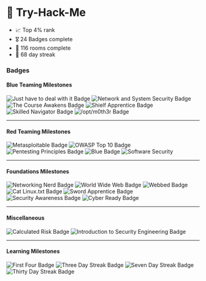 # 👾 Try-Hack-Me

- 📈 Top 4% rank
- 🎖️ 24 Badges complete
- 🚪 116 rooms complete
- 📆 68 day streak


### Badges

#### Blue Teaming Milestones

<img alt="Just have to deal with it Badge" src="/all-badges/just-have-to-deal-with-it.jpeg">

<img alt="Network and System Security Badge" src="/all-badges/network-and-system-security.jpeg">

<img alt="The Course Awakens Badge" src="/all-badges/the-course-awakens.jpeg">

<img alt="Shielf Apprentice Badge" src="/all-badges/shield-apprentice.jpeg">

<img alt="Skilled Navigator Badge" src="/all-badges/skilled-navigator.jpeg">

<img alt="/opt/m0th3r Badge" src="/all-badges/mothers-secret.jpeg">


-----

#### Red Teaming Milestones

<img alt="Metasploitable Badge" src="/all-badges/metasploitable.jpeg">

<img alt="OWASP Top 10 Badge" src="/all-badges/owasp-top-ten.jpeg">

<img alt="Pentesting Principles Badge" src="/all-badges/pentesting-principles.jpeg">

<img alt="Blue Badge" src="/all-badges/blue.jpeg">

<img alt="Software Security" src="/all-badges/software-security.jpeg">


-----

#### Foundations Milestones

<img alt="Networking Nerd Badge" src="/all-badges/networking-nerd.jpeg">

<img alt="World Wide Web Badge" src="/all-badges/world-wide-web.jpeg">

<img alt="Webbed Badge" src="/all-badges/webbed.jpeg">

<img alt="Cat Linux.txt Badge" src="/all-badges/cat-linux.jpeg">

<img alt="Sword Apprentice Badge" src="/all-badges/sword-apprentice.jpeg">

<img alt="Security Awareness Badge" src="/all-badges/security-awareness.jpeg">

<img alt="Cyber Ready Badge" src="/all-badges/cyber-ready.jpeg">


-----

#### Miscellaneous

<img alt="Calculated Risk Badge" src="/all-badges/calculated-risk.jpeg">

<img alt="Introduction to Security Engineering Badge" src="/all-badges/introduction-to-security-engineering.jpeg">


-----

#### Learning Milestones

<img alt="First Four Badge" src="/all-badges/first-four.jpeg">

<img alt="Three Day Streak Badge" src="/all-badges/three-day-streak.jpeg">

<img alt="Seven Day Streak Badge" src="/all-badges/seven-day-streak.jpeg">

<img alt="Thirty Day Streak Badge" src="/all-badges/thirty-day-streak.jpeg">

